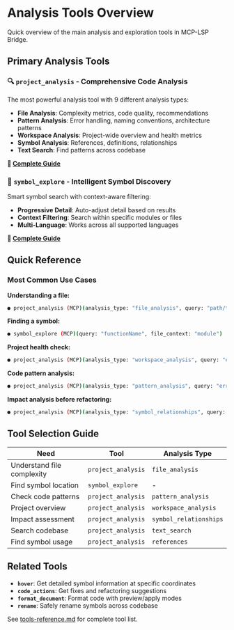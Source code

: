 # Analysis Tools Overview

Quick overview of the main analysis and exploration tools in MCP-LSP Bridge.

## Primary Analysis Tools

### 🔍 `project_analysis` - Comprehensive Code Analysis
The most powerful analysis tool with 9 different analysis types:

- **File Analysis**: Complexity metrics, code quality, recommendations
- **Pattern Analysis**: Error handling, naming conventions, architecture patterns  
- **Workspace Analysis**: Project-wide overview and health metrics
- **Symbol Analysis**: References, definitions, relationships
- **Text Search**: Find patterns across codebase

**📖 [Complete Guide](tools/project-analysis-guide.md)**

### 🎯 `symbol_explore` - Intelligent Symbol Discovery
Smart symbol search with context-aware filtering:

- **Progressive Detail**: Auto-adjust detail based on results
- **Context Filtering**: Search within specific modules or files
- **Multi-Language**: Works across all supported languages

**📖 [Complete Guide](tools/symbol-exploration-guide.md)**

## Quick Reference

### Most Common Use Cases

**Understanding a file:**
```bash
● project_analysis (MCP)(analysis_type: "file_analysis", query: "path/to/file.go")
```

**Finding a symbol:**
```bash
● symbol_explore (MCP)(query: "functionName", file_context: "module")
```

**Project health check:**
```bash
● project_analysis (MCP)(analysis_type: "workspace_analysis", query: "entire_project")
```

**Code pattern analysis:**
```bash
● project_analysis (MCP)(analysis_type: "pattern_analysis", query: "error_handling")
```

**Impact analysis before refactoring:**
```bash
● project_analysis (MCP)(analysis_type: "symbol_relationships", query: "OldFunction")
```

## Tool Selection Guide

| Need | Tool | Analysis Type |
|------|------|---------------|
| Understand file complexity | `project_analysis` | `file_analysis` |
| Find symbol location | `symbol_explore` | - |
| Check code patterns | `project_analysis` | `pattern_analysis` |
| Project overview | `project_analysis` | `workspace_analysis` |
| Impact assessment | `project_analysis` | `symbol_relationships` |
| Search codebase | `project_analysis` | `text_search` |
| Find symbol usage | `project_analysis` | `references` |

## Related Tools

- **`hover`**: Get detailed symbol information at specific coordinates
- **`code_actions`**: Get fixes and refactoring suggestions
- **`format_document`**: Format code with preview/apply modes
- **`rename`**: Safely rename symbols across codebase

See [tools-reference.md](tools/tools-reference.md) for complete tool list.